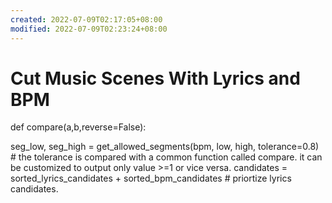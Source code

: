 ```yaml
---
created: 2022-07-09T02:17:05+08:00
modified: 2022-07-09T02:23:24+08:00
---
```


# Cut Music Scenes With Lyrics and BPM

def compare(a,b,reverse=False):


seg_low, seg_high = get_allowed_segments(bpm, low, high, tolerance=0.8) # the tolerance is compared with a common function called compare. it can be customized to output only value >=1 or vice versa.
candidates = sorted_lyrics_candidates + sorted_bpm_candidates # priortize lyrics candidates.
